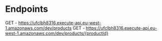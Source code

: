# Endpoints
  GET - https://ufclbh8316.execute-api.eu-west-1.amazonaws.com/dev/products
  GET - https://ufclbh8316.execute-api.eu-west-1.amazonaws.com/dev/products/{productId}